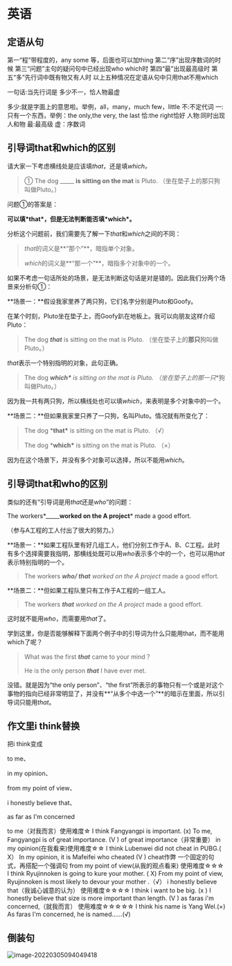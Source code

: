 # 英语



## 定语从句

第一“程”带程度的，any some 等，后面也可以加thing
第二“序”出现序数词的时候
第三“问题”主句的疑问句中已经出现who which时
第四“最”出现最高级时
第五“多”先行词中既有物又有人时
以上五种情况在定语从句中只用that不用which



一句话:当先行词是  多少不一，恰人物最虚

多少:就是字面上的意思啦。举例，all，many，much few，little
不:不定代词
一:只有一个东西，举例：the only,the very, the last
恰:the right恰好
人物:同时出现人和物
最:最高级
虚：序数词





## **引导词that和which的区别**

请大家一下考虑横线处是应该填*that*，还是填*which。*

> ① The dog _____ **is sitting on the mat** is Pluto. 
> （坐在垫子上的那只狗叫做Pluto。）



问题①的答案是：

**可以填\*that\*，但是无法判断能否填\*which\*。**



分析这个问题前，我们需要先了解一下*that*和*which*之间的不同：

> *that*的词义是**“那个”**，暗指单个对象。
>
> *which*的词义是**“那一个”**，暗指多个对象中的一个。



如果不考虑一句话所处的场景，是无法判断这句话是对是错的。因此我们分两个场景来分析句①：



**场景一：**假设我家里养了两只狗，它们名字分别是Pluto和Goofy。

在某个时刻，Pluto坐在垫子上，而Goofy趴在地板上。我可以向朋友这样介绍Pluto：

> The dog ***that*** is sitting on the mat is Pluto. 
> （坐在垫子上的**那只**狗叫做Pluto。）

*that*表示一个特别指明的对象，此句正确。



> The dog ***which\*** is sitting on the mat is Pluto. 
> （坐在垫子上的**那一只**狗叫做Pluto。）

因为我一共有两只狗，所以横线处也可以填*which*，来表明是多个对象中的一个。





**场景二：**但如果我家里只养了一只狗，名叫Pluto。情况就有所变化了：

> The dog ***that\*** is sitting on the mat is Pluto.  （√）
>
> The dog ***which\*** is sitting on the mat is Pluto.  （×）

因为在这个场景下，并没有多个对象可以选择，所以不能用*which*。





## **引导词that和who的区别**

类似的还有“引导词是用*that*还是*who*”的问题：

The workers*_____**worked on the A project*** made a good effort.

（参与A工程的工人付出了很大的努力。） 



**场景一：**如果工程队里有好几组工人，他们分别工作于A、B、C工程。此时有多个选择需要我指明，那横线处既可以用*who*表示多个中的一个，也可以用*that*表示特别指明的一个。

> The workers ***who/ that*** *worked on the A project* made a good effort.



**场景二：**但如果工程队里只有工作于A工程的一组工人。

> The workers ***that*** *worked on the A project* made a good effort.

这时就不能用*who*，而需要用*that*了。





学到这里，你是否能够解释下面两个例子中的引导词为什么只能用that，而不能用which了呢？

> What was the first ***that*** came to your mind？ 
>
> He is the only person ***that*** I have ever met.



没错。就是因为“the only person”、“the first”所表示的事物只有一个或是对这个事物的指向已经非常明显了，并没有**“从多个中选一个”**的暗示在里面，所以引导词只能用*that*。



## 作文里i think替换

把i think变成 

to me、

in my opinion、

from my point of  view、

i honestly believe that、

as far as I'm concerned

 to me（对我而言）使用难度☆
I think Fangyangpi is important.  (x)
To me, Fangyangpi is of great importance. (V ) 
of great importance（非常重要）
 in my opinion(在我看来)使用难度☆☆
 I think Lubenwei did not cheat in PUBG.( X）
In my opinion, it is Mafeifei who cheated (V )
cheat作弊
一个固定的句式，再搭配一个强调句
from my point of view(从我的观点看来)
使用难度☆☆☆
I think Ryujinnoken is going to kure your mother. ( X)
From my point of view, Ryujinnoken is most likely to devour your mother .（√）
i honestly believe that（我诚心诚意的认为）
使用难度☆☆☆☆
I think i want to be big. (x )
I honestly believe that size is more important than length. (V )
as faras i'm concerned,（就我而言）
使用难度☆☆☆☆☆
I think his name is Yang Wel.(×)
As faras l'm concerned, he is named……(√)

## 倒装句

![image-20220305094049418](C:\Users\Y_rachel\AppData\Roaming\Typora\typora-user-images\image-20220305094049418.png)

 